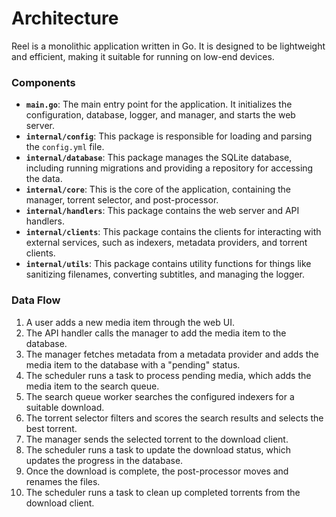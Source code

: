 # Architecture

Reel is a monolithic application written in Go. It is designed to be lightweight and efficient, making it suitable for running on low-end devices.

### Components

* **`main.go`**: The main entry point for the application. It initializes the configuration, database, logger, and manager, and starts the web server.
* **`internal/config`**: This package is responsible for loading and parsing the `config.yml` file.
* **`internal/database`**: This package manages the SQLite database, including running migrations and providing a repository for accessing the data.
* **`internal/core`**: This is the core of the application, containing the manager, torrent selector, and post-processor.
* **`internal/handlers`**: This package contains the web server and API handlers.
* **`internal/clients`**: This package contains the clients for interacting with external services, such as indexers, metadata providers, and torrent clients.
* **`internal/utils`**: This package contains utility functions for things like sanitizing filenames, converting subtitles, and managing the logger.

### Data Flow

1.  A user adds a new media item through the web UI.
2.  The API handler calls the manager to add the media item to the database.
3.  The manager fetches metadata from a metadata provider and adds the media item to the database with a "pending" status.
4.  The scheduler runs a task to process pending media, which adds the media item to the search queue.
5.  The search queue worker searches the configured indexers for a suitable download.
6.  The torrent selector filters and scores the search results and selects the best torrent.
7.  The manager sends the selected torrent to the download client.
8.  The scheduler runs a task to update the download status, which updates the progress in the database.
9.  Once the download is complete, the post-processor moves and renames the files.
10. The scheduler runs a task to clean up completed torrents from the download client.
